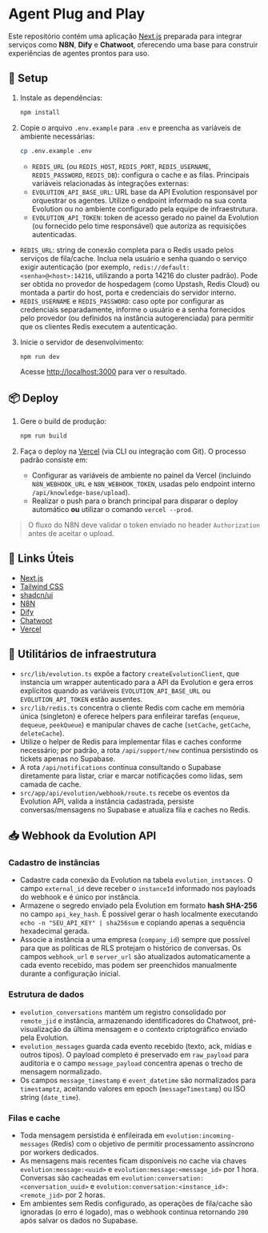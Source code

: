 # Agent Plug and Play

Este repositório contém uma aplicação [Next.js](https://nextjs.org/) preparada para integrar serviços como **N8N**, **Dify** e **Chatwoot**, oferecendo uma base para construir experiências de agentes prontos para uso.

## 🚀 Setup

1. Instale as dependências:

   ```bash
   npm install
   ```

2. Copie o arquivo `.env.example` para `.env` e preencha as variáveis de ambiente necessárias:

   ```bash
   cp .env.example .env
   ```

   - `REDIS_URL` (ou `REDIS_HOST`, `REDIS_PORT`, `REDIS_USERNAME`, `REDIS_PASSWORD`, `REDIS_DB`): configura o cache e as filas.
   Principais variáveis relacionadas às integrações externas:
   - `EVOLUTION_API_BASE_URL`: URL base da API Evolution responsável por orquestrar os agentes. Utilize o endpoint informado na sua conta Evolution ou no ambiente configurado pela equipe de infraestrutura.
   - `EVOLUTION_API_TOKEN`: token de acesso gerado no painel da Evolution (ou fornecido pelo time responsável) que autoriza as requisições autenticadas.
  - `REDIS_URL`: string de conexão completa para o Redis usado pelos serviços de fila/cache. Inclua nela usuário e senha quando o serviço exigir autenticação (por exemplo, `redis://default:<senha>@<host>:14216`, utilizando a porta 14216 do cluster padrão). Pode ser obtida no provedor de hospedagem (como Upstash, Redis Cloud) ou montada a partir do host, porta e credenciais do servidor interno.
  - `REDIS_USERNAME` e `REDIS_PASSWORD`: caso opte por configurar as credenciais separadamente, informe o usuário e a senha fornecidos pelo provedor (ou definidos na instância autogerenciada) para permitir que os clientes Redis executem a autenticação.

3. Inicie o servidor de desenvolvimento:

   ```bash
   npm run dev
   ```

   Acesse [http://localhost:3000](http://localhost:3000) para ver o resultado.

## 📦 Deploy

1. Gere o build de produção:

   ```bash
   npm run build
   ```

2. Faça o deploy na [Vercel](https://vercel.com/) (via CLI ou integração com Git). O processo padrão consiste em:
   - Configurar as variáveis de ambiente no painel da Vercel (incluindo `N8N_WEBHOOK_URL` e `N8N_WEBHOOK_TOKEN`, usadas pelo endpoint interno `/api/knowledge-base/upload`).
   - Realizar o push para o branch principal para disparar o deploy automático **ou** utilizar o comando `vercel --prod`.

> O fluxo do N8N deve validar o token enviado no header `Authorization` antes de aceitar o upload.

## 🔗 Links Úteis

- [Next.js](https://nextjs.org/docs)
- [Tailwind CSS](https://tailwindcss.com/)
- [shadcn/ui](https://ui.shadcn.com/)
- [N8N](https://n8n.io/)
- [Dify](https://dify.ai/)
- [Chatwoot](https://www.chatwoot.com/)
- [Vercel](https://vercel.com/)

## 🧰 Utilitários de infraestrutura

- `src/lib/evolution.ts` expõe a factory `createEvolutionClient`, que instancia um wrapper autenticado para a API da Evolution e gera erros explícitos quando as variáveis `EVOLUTION_API_BASE_URL` ou `EVOLUTION_API_TOKEN` estão ausentes.
- `src/lib/redis.ts` concentra o cliente Redis com cache em memória única (singleton) e oferece helpers para enfileirar tarefas (`enqueue`, `dequeue`, `peekQueue`) e manipular chaves de cache (`setCache`, `getCache`, `deleteCache`).
- Utilize o helper de Redis para implementar filas e caches conforme necessário; por padrão, a rota `/api/support/new` continua persistindo os tickets apenas no Supabase.
- A rota `/api/notifications` continua consultando o Supabase diretamente para listar, criar e marcar notificações como lidas, sem camada de cache.
- `src/app/api/evolution/webhook/route.ts` recebe os eventos da Evolution API, valida a instância cadastrada, persiste conversas/mensagens no Supabase e atualiza fila e caches no Redis.

## 📥 Webhook da Evolution API

### Cadastro de instâncias

- Cadastre cada conexão da Evolution na tabela `evolution_instances`. O campo `external_id` deve receber o `instanceId` informado nos payloads do webhook e é único por instância.
- Armazene o segredo enviado pela Evolution em formato **hash SHA-256** no campo `api_key_hash`. É possível gerar o hash localmente executando `echo -n "SEU_API_KEY" | sha256sum` e copiando apenas a sequência hexadecimal gerada.
- Associe a instância a uma empresa (`company_id`) sempre que possível para que as políticas de RLS protejam o histórico de conversas. Os campos `webhook_url` e `server_url` são atualizados automaticamente a cada evento recebido, mas podem ser preenchidos manualmente durante a configuração inicial.

### Estrutura de dados

- `evolution_conversations` mantém um registro consolidado por `remote_jid` e instância, armazenando identificadores do Chatwoot, pré-visualização da última mensagem e o contexto criptográfico enviado pela Evolution.
- `evolution_messages` guarda cada evento recebido (texto, ack, mídias e outros tipos). O payload completo é preservado em `raw_payload` para auditoria e o campo `message_payload` concentra apenas o trecho de mensagem normalizado.
- Os campos `message_timestamp` e `event_datetime` são normalizados para `timestamptz`, aceitando valores em epoch (`messageTimestamp`) ou ISO string (`date_time`).

### Filas e cache

- Toda mensagem persistida é enfileirada em `evolution:incoming-messages` (Redis) com o objetivo de permitir processamento assíncrono por workers dedicados.
- As mensagens mais recentes ficam disponíveis no cache via chaves `evolution:message:<uuid>` e `evolution:message:<message_id>` por 1 hora. Conversas são cacheadas em `evolution:conversation:<conversation_uuid>` e `evolution:conversation:<instance_id>:<remote_jid>` por 2 horas.
- Em ambientes sem Redis configurado, as operações de fila/cache são ignoradas (o erro é logado), mas o webhook continua retornando `200` após salvar os dados no Supabase.

